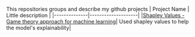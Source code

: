 This repositories groups and describe my github projects
| Project Name | Little description |
|--------------|--------------------|
|[Shapley Values - Game theory approach for machine learning](https://github.com/davide1536/shapley_values)| Used shapley values to help the model's explainability|
